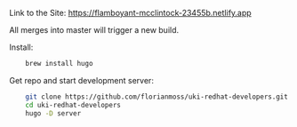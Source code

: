 Link to the Site: https://flamboyant-mcclintock-23455b.netlify.app

All merges into master will trigger a new build.

Install: 
```bash
	brew install hugo
```
Get repo and start development server:
```bash 
	git clone https://github.com/florianmoss/uki-redhat-developers.git
	cd uki-redhat-developers
	hugo -D server
```